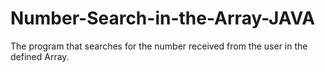 # Number-Search-in-the-Array-JAVA
 The program that searches for the number received from the user in the defined Array.
